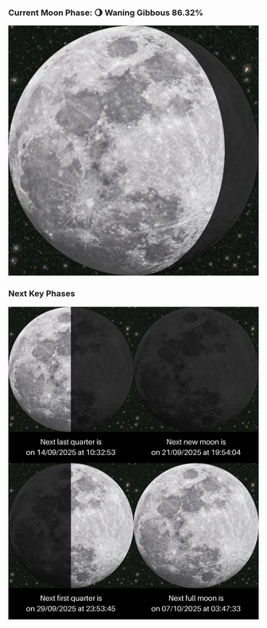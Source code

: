 ### Current Moon Phase: 🌖 Waning Gibbous 86.32%
![Moon Phase](moonphase.png)
### Next Key Phases
![Gallery](gallery.png)